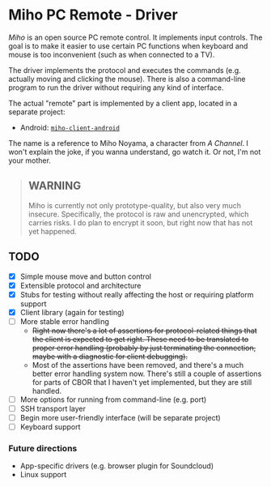 # Miho PC Remote - Driver #

_Miho_ is an open source PC remote control. It implements input controls.
The goal is to make it easier to use certain PC functions when keyboard
and mouse is too inconvenient (such as when connected to a TV).

The driver implements the protocol and executes the commands (e.g. actually
moving and clicking the mouse). There is also a command-line program to run
the driver without requiring any kind of interface.

The actual "remote" part is implemented by a client app, located in a separate
project:

* Android: [`miho-client-android`](https://github.com/NelsonCrosby/miho-client-android)

The name is a reference to Miho Noyama, a character from _A Channel_. I won't
explain the joke, if you wanna understand, go watch it. Or not, I'm not your
mother.


> ## WARNING ##
>
> Miho is currently not only prototype-quality, but also very much insecure.
> Specifically, the protocol is raw and unencrypted, which carries risks.
> I do plan to encrypt it soon, but right now that has not yet happened.


## TODO ##

- [x] Simple mouse move and button control
- [x] Extensible protocol and architecture
- [x] Stubs for testing without really affecting the host
  or requiring platform support
- [x] Client library (again for testing)
- [ ] More stable error handling
  - ~~Right now there's a lot of assertions for protocol-related things that the
    client is expected to get right. These need to be translated to proper
    error handling (probably by just terminating the connection, maybe with a
    diagnostic for client debugging).~~
  - Most of the assertions have been removed, and there's a much better error
    handling system now. There's still a couple of assertions for parts of
    CBOR that I haven't yet implemented, but they are still handled.
- [ ] More options for running from command-line (e.g. port)
- [ ] SSH transport layer
- [ ] Begin more user-friendly interface (will be separate project)
- [ ] Keyboard support

### Future directions ###

- App-specific drivers (e.g. browser plugin for Soundcloud)
- Linux support
